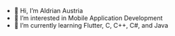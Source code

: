 - 👋 Hi, I’m Aldrian Austria
- 👀 I’m interested in Mobile Application Development
- 🌱 I’m currently learning Flutter, C, C++, C#, and Java

<!---
Phantomatrixx/Phantomatrixx is a ✨ special ✨ repository because its `README.md` (this file) appears on your GitHub profile.
You can click the Preview link to take a look at your changes.
--->
